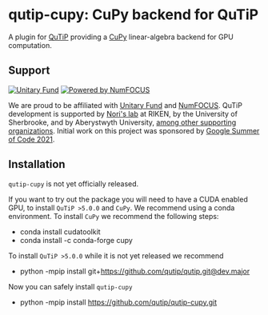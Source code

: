 qutip-cupy: CuPy backend for QuTiP
==================================

A plugin for [QuTiP](https://qutip.org) providing a [CuPy](https://cupy.dev) linear-algebra backend for GPU computation.


Support
-------

[![Unitary Fund](https://img.shields.io/badge/Supported%20By-UNITARY%20FUND-brightgreen.svg?style=flat)](https://unitary.fund)
[![Powered by NumFOCUS](https://img.shields.io/badge/powered%20by-NumFOCUS-orange.svg?style=flat&colorA=E1523D&colorB=007D8A)](https://numfocus.org)

We are proud to be affiliated with [Unitary Fund](https://unitary.fund) and [NumFOCUS](https://numfocus.org).
QuTiP development is supported by [Nori's lab](https://dml.riken.jp/) at RIKEN, by the University of Sherbrooke, and by Aberystwyth University, [among other supporting organizations](https://qutip.org/#supporting-organizations).
Initial work on this project was sponsored by [Google Summer of Code 2021](https://summerofcode.withgoogle.com).


Installation
------------

`qutip-cupy` is not yet officially released.

If you want to try out the package you will need to have a CUDA enabled GPU, to install `QuTiP >5.0.0` and `CuPy`.
We recommend using a conda environment.
To install `CuPy` we recommend the following steps:

- conda install cudatoolkit
- conda install -c conda-forge cupy

To install `QuTiP >5.0.0` while it is not yet released we recommend

- python -mpip install git+https://github.com/qutip/qutip.git@dev.major

Now you can safely install `qutip-cupy`

- python -mpip install https://github.com/qutip/qutip-cupy.git
